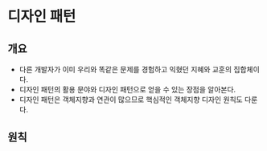 # 디자인 패턴

## 개요

- 다른 개발자가 이미 우리와 똑같은 문제를 경험하고 익혔던 지혜와 교훈의 집합체이다.
- 디자인 패턴의 활용 문야와 디자인 패턴으로 얻을 수 있는 장점을 알아본다.
- 디자인 패턴은 객체지향과 연관이 많으므로 핵심적인 객체지향 디자인 원칙도 다룬다.



## 원칙
